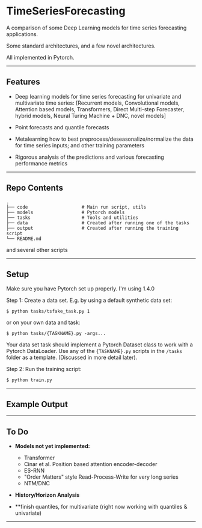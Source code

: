 # TimeSeriesForecasting

A comparison of some Deep Learning models for time series forecasting applications.

Some standard  architectures, and a few novel architectures.

All implemented in Pytorch.


---

## Features

- Deep learning models for time series forecasting for univariate and multivariate time series:
 [Recurrent models, Convolutional models, Attention based models, Transformers, Direct Multi-step Forecaster, hybrid models, Neural Turing Machine + DNC, novel models]

- Point forecasts and quantile forecasts

- Metalearning how to best preprocess/deseasonalize/normalize the data for time series inputs; and other training parameters

- Rigorous analysis of the predictions and various forecasting performance metrics

---

## Repo Contents

    .
    ├── code                    # Main run script, utils
    ├── models                  # Pytorch models
    ├── tasks                   # Tools and utilities
    ├── data                    # Created after running one of the tasks
    ├── output                  # Created after running the training script
    └── README.md

and several other scripts

---

## Setup

Make sure you have Pytorch set up properly. I'm using 1.4.0

Step 1: Create a data set. E.g. by using a default synthetic data set:

```shell
$ python tasks/tsfake_task.py 1
```

or on your own data and task:

```shell
$ python tasks/{TASKNAME}.py -args...
```

Your data set task should implement a Pytorch Dataset class to work with a Pytorch DataLoader.
Use any of the `{TASKNAME}.py` scripts in the `/tasks` folder as a template.
(Discussed in more detail later).


Step 2: Run the training script:

```shell
$ python train.py
```

---

## Example Output

---

## To Do

- **Models not yet implemented:**
    - Transformer
    - Cinar et al. Position based attention encoder-decoder
    - ES-RNN
    - "Order Matters" style Read-Process-Write for very long series
    - NTM/DNC


- **History/Horizon Analysis**

- **finish quantiles, for multivariate (right now working with quantiles & univariate)

---
